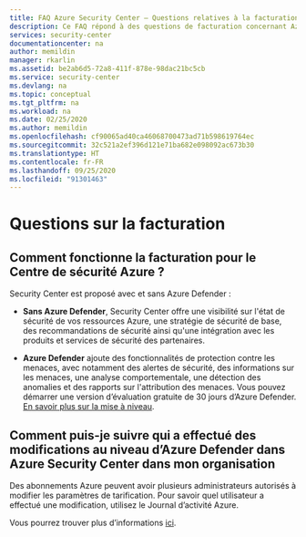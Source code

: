 ```yaml
---
title: FAQ Azure Security Center – Questions relatives à la facturation
description: Ce FAQ répond à des questions de facturation concernant Azure Security Center, produit qui vous aide à prévenir les menaces, à les détecter et à y répondre.
services: security-center
documentationcenter: na
author: memildin
manager: rkarlin
ms.assetid: be2ab6d5-72a8-411f-878e-98dac21bc5cb
ms.service: security-center
ms.devlang: na
ms.topic: conceptual
ms.tgt_pltfrm: na
ms.workload: na
ms.date: 02/25/2020
ms.author: memildin
ms.openlocfilehash: cf90065ad40ca46068700473ad71b598619764ec
ms.sourcegitcommit: 32c521a2ef396d121e71ba682e098092ac673b30
ms.translationtype: HT
ms.contentlocale: fr-FR
ms.lasthandoff: 09/25/2020
ms.locfileid: "91301463"
---
```

# <a name="billing-questions"></a>Questions sur la facturation

## <a name="how-does-billing-work-for-azure-security-center"></a>Comment fonctionne la facturation pour le Centre de sécurité Azure ?
Security Center est proposé avec et sans Azure Defender :

- **Sans Azure Defender**, Security Center offre une visibilité sur l'état de sécurité de vos ressources Azure, une stratégie de sécurité de base, des recommandations de sécurité ainsi qu'une intégration avec les produits et services de sécurité des partenaires.

- **Azure Defender** ajoute des fonctionnalités de protection contre les menaces, avec notamment des alertes de sécurité, des informations sur les menaces, une analyse comportementale, une détection des anomalies et des rapports sur l'attribution des menaces. Vous pouvez démarrer une version d’évaluation gratuite de 30 jours d’Azure Defender. [En savoir plus sur la mise à niveau](security-center-pricing.md).

## <a name="how-can-i-track-who-in-my-organization-enabled-azure-defender-changes-in-azure-security-center"></a>Comment puis-je suivre qui a effectué des modifications au niveau d’Azure Defender dans Azure Security Center dans mon organisation
Des abonnements Azure peuvent avoir plusieurs administrateurs autorisés à modifier les paramètres de tarification. Pour savoir quel utilisateur a effectué une modification, utilisez le Journal d’activité Azure. 

Vous pourrez trouver plus d’informations [ici](https://techcommunity.microsoft.com/t5/Security-Identity/Tracking-Changes-in-the-Pricing-Tier-for-Azure-Security-Center/td-p/390832).